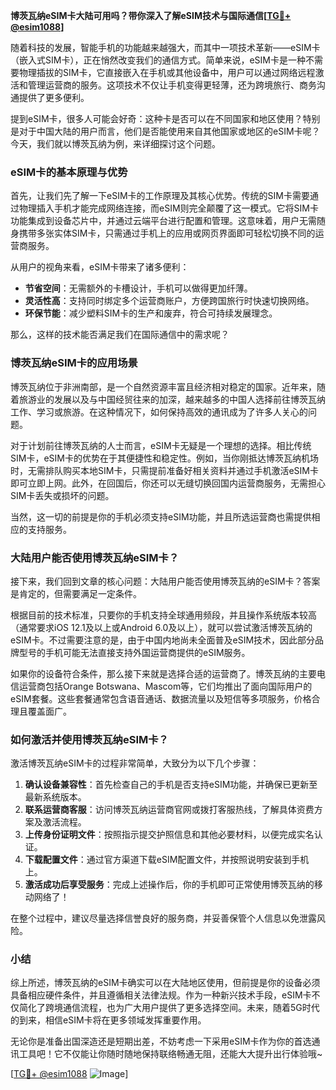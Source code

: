 **博茨瓦纳eSIM卡大陆可用吗？带你深入了解eSIM技术与国际通信[[TG💪+ @esim1088](https://t.me/s/esim1088)]**

随着科技的发展，智能手机的功能越来越强大，而其中一项技术革新——eSIM卡（嵌入式SIM卡），正在悄然改变我们的通信方式。简单来说，eSIM卡是一种不需要物理插拔的SIM卡，它直接嵌入在手机或其他设备中，用户可以通过网络远程激活和管理运营商的服务。这项技术不仅让手机变得更轻薄，还为跨境旅行、商务沟通提供了更多便利。

提到eSIM卡，很多人可能会好奇：这种卡是否可以在不同国家和地区使用？特别是对于中国大陆的用户而言，他们是否能使用来自其他国家或地区的eSIM卡呢？今天，我们就以博茨瓦纳为例，来详细探讨这个问题。

### eSIM卡的基本原理与优势

首先，让我们先了解一下eSIM卡的工作原理及其核心优势。传统的SIM卡需要通过物理插入手机才能完成网络连接，而eSIM则完全颠覆了这一模式。它将SIM卡功能集成到设备芯片中，并通过云端平台进行配置和管理。这意味着，用户无需随身携带多张实体SIM卡，只需通过手机上的应用或网页界面即可轻松切换不同的运营商服务。

从用户的视角来看，eSIM卡带来了诸多便利：
- **节省空间**：无需额外的卡槽设计，手机可以做得更加纤薄。
- **灵活性高**：支持同时绑定多个运营商账户，方便跨国旅行时快速切换网络。
- **环保节能**：减少塑料SIM卡的生产和废弃，符合可持续发展理念。

那么，这样的技术能否满足我们在国际通信中的需求呢？

### 博茨瓦纳eSIM卡的应用场景

博茨瓦纳位于非洲南部，是一个自然资源丰富且经济相对稳定的国家。近年来，随着旅游业的发展以及与中国经贸往来的加深，越来越多的中国人选择前往博茨瓦纳工作、学习或旅游。在这种情况下，如何保持高效的通讯成为了许多人关心的问题。

对于计划前往博茨瓦纳的人士而言，eSIM卡无疑是一个理想的选择。相比传统SIM卡，eSIM卡的优势在于其便捷性和稳定性。例如，当你刚抵达博茨瓦纳机场时，无需排队购买本地SIM卡，只需提前准备好相关资料并通过手机激活eSIM卡即可立即上网。此外，在回国后，你还可以无缝切换回国内运营商服务，无需担心SIM卡丢失或损坏的问题。

当然，这一切的前提是你的手机必须支持eSIM功能，并且所选运营商也需提供相应的支持服务。

### 大陆用户能否使用博茨瓦纳eSIM卡？

接下来，我们回到文章的核心问题：大陆用户能否使用博茨瓦纳的eSIM卡？答案是肯定的，但需要满足一定条件。

根据目前的技术标准，只要你的手机支持全球通用频段，并且操作系统版本较高（通常要求iOS 12.1及以上或Android 6.0及以上），就可以尝试激活博茨瓦纳的eSIM卡。不过需要注意的是，由于中国内地尚未全面普及eSIM技术，因此部分品牌型号的手机可能无法直接支持外国运营商提供的eSIM服务。

如果你的设备符合条件，那么接下来就是选择合适的运营商了。博茨瓦纳的主要电信运营商包括Orange Botswana、Mascom等，它们均推出了面向国际用户的eSIM套餐。这些套餐通常包含语音通话、数据流量以及短信等多项服务，价格合理且覆盖面广。

### 如何激活并使用博茨瓦纳eSIM卡？

激活博茨瓦纳eSIM卡的过程非常简单，大致分为以下几个步骤：

1. **确认设备兼容性**：首先检查自己的手机是否支持eSIM功能，并确保已更新至最新系统版本。
2. **联系运营商客服**：访问博茨瓦纳运营商官网或拨打客服热线，了解具体资费方案及激活流程。
3. **上传身份证明文件**：按照指示提交护照信息和其他必要材料，以便完成实名认证。
4. **下载配置文件**：通过官方渠道下载eSIM配置文件，并按照说明安装到手机上。
5. **激活成功后享受服务**：完成上述操作后，你的手机即可正常使用博茨瓦纳的移动网络了！

在整个过程中，建议尽量选择信誉良好的服务商，并妥善保管个人信息以免泄露风险。

### 小结

综上所述，博茨瓦纳的eSIM卡确实可以在大陆地区使用，但前提是你的设备必须具备相应硬件条件，并且遵循相关法律法规。作为一种新兴技术手段，eSIM卡不仅简化了跨境通信流程，也为广大用户提供了更多选择空间。未来，随着5G时代的到来，相信eSIM卡将在更多领域发挥重要作用。

无论你是准备出国深造还是短期出差，不妨考虑一下采用eSIM卡作为你的首选通讯工具吧！它不仅能让你随时随地保持联络畅通无阻，还能大大提升出行体验哦~

[[TG💪+ @esim1088](https://t.me/s/esim1088) ![Image](https://i.postimg.cc/4NQfJmqS/Snipaste-2025-05-13-00-14-12.png)]